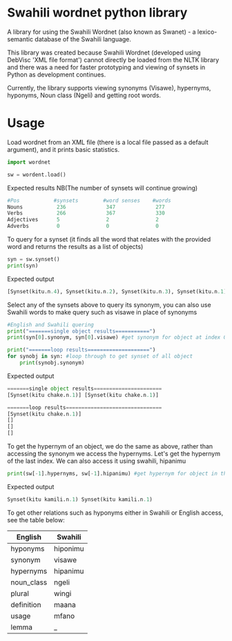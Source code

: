 # Swahili wordnet python library

A library for using the Swahili Wordnet (also known as Swanet) - a lexico-semantic database of the Swahili language.

This library was created because Swahili Wordnet (developed using DebVisc 'XML file format') cannot directly be loaded from the NLTK library and there was a need for faster prototyping and viewing
of synsets in Python as development continues. 

Currently, the library supports viewing synonyms (Visawe), hypernyms, hyponyms, Noun class (Ngeli) and getting root words.

# Usage

Load wordnet from an XML file (there is a local file passed as a default argument), and it prints basic statistics.

```python
import wordnet

sw = wordent.load()

````
Expected results NB(The number of synsets will continue growing)

```python
#Pos           #synsets        #word senses    #words
Nouns           236             347             277
Verbs           266             367             330
Adjectives      5               2               2
Adverbs         0               0               0

```

To query for a synset (it finds all the word that relates with the provided word and returns the results as a list of objects)

```python
syn = sw.synset()
print(syn)

```
Expected output

```python
[Synset(kitu.n.4), Synset(kitu.n.2), Synset(kitu.n.3), Synset(kitu.n.1)]

```
Select any of the synsets above to query its synonym, you can also use Swahili words to make query such as visawe in place of synonyms

```python
#English and Swahili quering
print("=======single object results===========")
print(syn[0].synonym, syn[0].visawe) #get synonym for object at index 0

print("=======loop results====================")
for synobj in syn: #loop through to get synset of all object
    print(synobj.synonym)
```
Expected output 

```python
=======single object results======================
[Synset(kitu chake.n.1)] [Synset(kitu chake.n.1)]

=======loop results===============================
[Synset(kitu chake.n.1)]
[]
[]
[]
```
To get the hypernym of an object, we do the same as above, rather than accessing the synonym we access the hypernyms. Let's get the hypernym of the last index.
We can also access it using swahili, hipanimu 

```python
print(sw[-1].hypernyms, sw[-1].hipanimu) #get hypernym for object in the last index
```
Expected output

```python
Synset(kitu kamili.n.1) Synset(kitu kamili.n.1)
```
To get other relations such as hyponyms either in Swahili or English access, see the table below:

| English | Swahili |
| --- | --- |
| hyponyms | hiponimu |
| synonym  | visawe |
| hypernyms|hipanimu |
| noun_class  | ngeli |
| plural  | wingi |
| definition  | maana |
| usage  | mfano |
| lemma  | _ |

